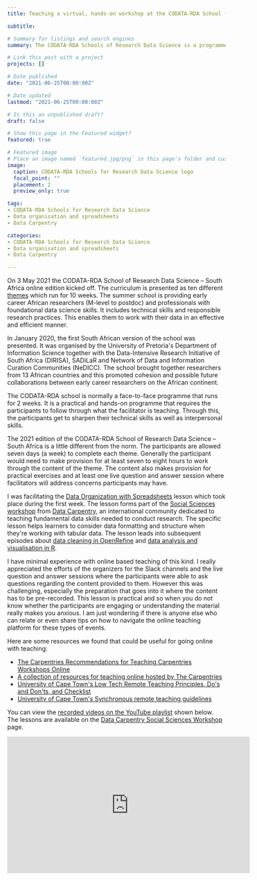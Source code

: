 ```yaml
---
title: Teaching a virtual, hands-on workshop at the CODATA-RDA School for Research Data Science - South Africa

subtitle: 

# Summary for listings and search engines
summary: The CODATA-RDA Schools of Research Data Science is a programme that is open to researchers and professionals from all disciplines that deal with significant amounts of research data. 

# Link this post with a project
projects: []

# Date published
date: "2021-06-25T00:00:00Z"

# Date updated
lastmod: "2021-06-25T00:00:00Z"

# Is this an unpublished draft?
draft: false

# Show this page in the Featured widget?
featured: true

# Featured image
# Place an image named `featured.jpg/png` in this page's folder and customize its options here.
image:
  caption: CODATA-RDA Schools for Research Data Science logo
  focal_point: ""
  placement: 2
  preview_only: true

tags:
- CODATA-RDA Schools for Research Data Science
- Data organisation and spreadsheets
- Data Carpentry

categories:
- CODATA-RDA Schools for Research Data Science
- Data organisation and spreadsheets
- Data Carpentry

---
```


On 3 May 2021 the CODATA-RDA School of Research Data Science – South Africa online edition kicked off. The curriculum is presented as ten different [themes](https://drive.google.com/file/d/1TGANn-uC7uRX5MdhlB5d6xQmOlxlvmLE/view) which run for 10 weeks. The summer school is providing early career African researchers (M-level to postdoc) and professionals with foundational data science skills. It includes technical skills and responsible research practices. This enables them to work with their data in an effective and efficient manner.

In January 2020, the first South African version of the school was presented. It was organised by the University of Pretoria&#39;s Department of Information Science together with the Data-Intensive Research Initiative of South Africa (DIRISA), SADiLaR and Network of Data and Information Curation Communities (NeDICC). The school brought together researchers from 13 African countries and this promoted cohesion and possible future collaborations between early career researchers on the African continent.

The CODATA-RDA school is normally a face-to-face programme that runs for 2 weeks. It is a practical and hands-on programme that requires the participants to follow through what the facilitator is teaching. Through this, the participants get to sharpen their technical skills as well as interpersonal skills.

The 2021 edition of the CODATA-RDA School of Research Data Science – South Africa is a little different from the norm. The participants are allowed seven days (a week) to complete each theme. Generally the participant would need to make provision for at least seven to eight hours to work through the content of the theme. The content also makes provision for practical exercises and at least one live question and answer session where facilitators will address concerns participants may have.

I was facilitating the [Data Organization with Spreadsheets](https://datacarpentry.github.io/spreadsheets-socialsci/) lesson which took place during the first week. The lesson forms part of the [Social Sciences workshop](https://datacarpentry.org/socialsci-workshop/) from [Data Carpentry](https://datacarpentry.org/socialsci-workshop/), an international community dedicated to teaching fundamental data skills needed to conduct research. The specific lesson helps learners to consider data formatting and structure when they&#39;re working with tabular data. The lesson leads into subsequent episodes about [data cleaning in OpenRefine](https://datacarpentry.github.io/openrefine-socialsci/) and [data analysis and visualisation in R](https://datacarpentry.github.io/r-socialsci).

I have minimal experience with online based teaching of this kind. I really appreciated the efforts of the organizers for the Slack channels and the live question and answer sessions where the participants were able to ask questions regarding the content provided to them. However this was challenging, especially the preparation that goes into it where the content has to be pre-recorded. This lesson is practical and so when you do not know whether the participants are engaging or understanding the material really makes you anxious. I am just wondering if there is anyone else who can relate or even share tips on how to navigate the online teaching platform for these types of events.

Here are some resources we found that could be useful for going online with teaching:

- [The Carpentries Recommendations for Teaching Carpentries Workshops Online](https://carpentries.org/online-workshop-recommendations/)
- [A collection of resources for teaching online hosted by The Carpentries](https://docs.carpentries.org/topic_folders/hosts_instructors/resources_for_online_workshops.html)
- [University of Cape Town&#39;s Low Tech Remote Teaching Principles, Do&#39;s and Don&#39;ts, and Checklist](http://bit.ly/LowTechGuide)
- [University of Cape Town&#39;s Synchronous remote teaching guidelines](https://bit.ly/UCTSynchroGuide)

You can view the [recorded videos on the YouTube playlist](https://www.youtube.com/playlist?list=PLAWb55M7X2CExmc8jliTW6ZhNF1xTnj-l) shown below. The lessons are available on the [Data Carpentry Social Sciences Workshop](https://datacarpentry.org/socialsci-workshop/) page.

<iframe width="560" height="315" src="https://www.youtube.com/embed/videoseries?list=PLAWb55M7X2CExmc8jliTW6ZhNF1xTnj-l" title="YouTube video player" frameborder="0" allow="accelerometer; autoplay; clipboard-write; encrypted-media; gyroscope; picture-in-picture" allowfullscreen></iframe>
